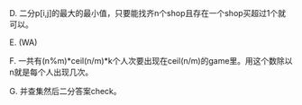 D. 二分p[i,j]的最大的最小值，只要能找齐n个shop且存在一个shop买超过1个就可以。

E. (WA)

F. 一共有(n%m)*ceil(n/m)*k个人次要出现在ceil(n/m)的game里。用这个数除以n就是每个人出现几次。

G. 并查集然后二分答案check。

